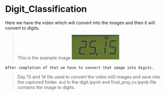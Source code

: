 # Digit_Classification

Here we have the video which will convert into the images and then it will convert to digits.
> This is the example image 
![](https://github.com/tincharlie/Digit_Classification/blob/main/newframe9.5_sec.jpg)

`After completion of that we have to convert that image into digits.`


> Day 13 and 14 file used to convert the video int0 images and save into the captured folder.
`And`
> In the digit.ipynb and final_proj_cv.ipynb file contains the image to digits.
